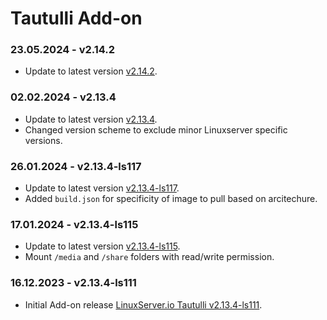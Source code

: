 # Tautulli Add-on

### 23.05.2024 - v2.14.2 
  - Update to latest version [v2.14.2](https://github.com/linuxserver/docker-tautulli/releases/tag/v2.14.2-ls133).

### 02.02.2024 - v2.13.4 
  - Update to latest version [v2.13.4](https://github.com/linuxserver/docker-tautulli/releases/tag/v2.13.4-ls118).
  - Changed version scheme to exclude minor Linuxserver specific versions.

### 26.01.2024 - v2.13.4-ls117 
  - Update to latest version [v2.13.4-ls117](https://github.com/linuxserver/docker-tautulli/releases/tag/v2.13.4-ls117).
  - Added `build.json` for specificity of image to pull based on arcitechure.

### 17.01.2024 - v2.13.4-ls115
  - Update to latest version [v2.13.4-ls115](https://github.com/linuxserver/docker-tautulli/releases/tag/v2.13.4-ls115).
  - Mount `/media` and `/share` folders with read/write permission.

### 16.12.2023 - v2.13.4-ls111
  - Initial Add-on release [LinuxServer.io Tautulli v2.13.4-ls111](https://github.com/linuxserver/docker-tautulli/releases/tag/v2.13.4-ls111).